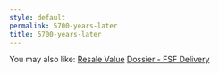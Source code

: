 ```yaml
---
style: default
permalink: 5700-years-later
title: 5700-years-later
---
```

You may also like:
[Resale Value](http://scp-wiki.net/resale-value)
[Dossier - FSF Delivery](http://scp-wiki.net/dossier-fsf-delivery)